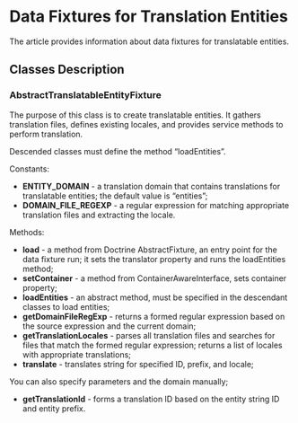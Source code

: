 # Data Fixtures for Translation Entities

The article provides information about data fixtures for translatable entities.

## Classes Description

### AbstractTranslatableEntityFixture

The purpose of this class is to create translatable entities. It gathers translation files, defines existing locales, and provides service methods to perform translation.

Descended classes must define the method “loadEntities”.

Constants:

* **ENTITY_DOMAIN** - a translation domain that contains translations for translatable entities; the default value is “entities”;
* **DOMAIN_FILE_REGEXP** - a regular expression for matching appropriate translation files and extracting the locale.

Methods:

* **load** - a method from Doctrine AbstractFixture, an entry point for the data fixture run; it sets the translator property and runs the loadEntities method;
* **setContainer** - a method from ContainerAwareInterface, sets container property;
* **loadEntities** - an abstract method, must be specified in the descendant classes to load entities;
* **getDomainFileRegExp** - returns a formed regular expression based on the source expression and the current domain;
* **getTranslationLocales** - parses all translation files and searches for files that match the formed regular expression; returns a list of locales with appropriate translations;
* **translate** - translates string for specified ID, prefix, and locale;

You can also specify parameters and the domain manually;

* **getTranslationId** - forms a translation ID based on the entity string ID and entity prefix.
